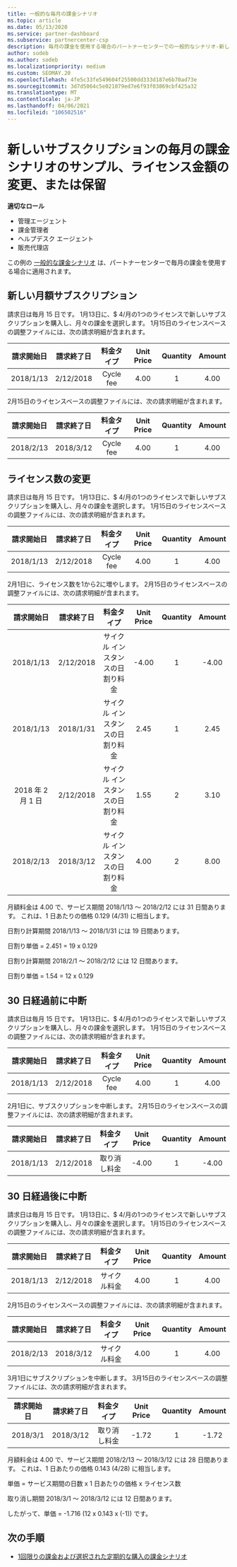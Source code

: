 ```yaml
---
title: 一般的な毎月の課金シナリオ
ms.topic: article
ms.date: 05/13/2020
ms.service: partner-dashboard
ms.subservice: partnercenter-csp
description: 毎月の課金を使用する場合のパートナーセンターでの一般的なシナリオ-新しいサブスクリプションの追加、ライセンス数の変更、サブスクリプションの中断などが含まれます。
author: sodeb
ms.author: sodeb
ms.localizationpriority: medium
ms.custom: SEOMAY.20
ms.openlocfilehash: 4fe5c33fe549604f25500dd333d187e6b70ad73e
ms.sourcegitcommit: 3d7d5064c5e021079ed7e6f93f03869cbf425a32
ms.translationtype: MT
ms.contentlocale: ja-JP
ms.lasthandoff: 04/06/2021
ms.locfileid: "106502516"
---
```

# <a name="sample-monthly-billing-scenarios-for-new-subscriptions-changing-license-amounts-or-suspensions"></a>新しいサブスクリプションの毎月の課金シナリオのサンプル、ライセンス金額の変更、または保留

**適切なロール**

- 管理エージェント
- 課金管理者
- ヘルプデスク エージェント
- 販売代理店

この例の [一般的な課金シナリオ](common-billing-scenarios.md) は、パートナーセンターで毎月の課金を使用する場合に適用されます。

## <a name="new-monthly-subscription"></a>新しい月額サブスクリプション

請求日は毎月 15 日です。 1月13日に、$ 4/月の1つのライセンスで新しいサブスクリプションを購入し、月々の課金を選択します。 1月15日のライセンスベースの調整ファイルには、次の請求明細が含まれます。

|請求開始日 |請求終了日 |料金タイプ |Unit Price |Quantity |Amount |
|       :---:      |    :---:       | :---:      |:---:      |:---:    |:---:  |
|2018/1/13         |2/12/2018    |Cycle fee   |4.00       |1        |4.00 |

2月15日のライセンスベースの調整ファイルには、次の請求明細が含まれます。

|請求開始日 |請求終了日 |料金タイプ |Unit Price |Quantity |Amount |
|       :---:      |    :---:       | :---:      |:---:      |:---:    |:---:  |
|2018/2/13         |2018/3/12    |Cycle fee   |4.00       |1        |4.00 |

## <a name="change-license-quantity"></a>ライセンス数の変更

請求日は毎月 15 日です。 1月13日に、$ 4/月の1つのライセンスで新しいサブスクリプションを購入し、月々の課金を選択します。 1月15日のライセンスベースの調整ファイルには、次の請求明細が含まれます。

|請求開始日 |請求終了日 |料金タイプ |Unit Price |Quantity |Amount |
|       :---:      |    :---:       | :---:      |:---:      |:---:    |:---:  |
|2018/1/13         |2/12/2018    |Cycle fee   |4.00       |1        |4.00    |

2月1日に、ライセンス数を1から2に増やします。 2月15日のライセンスベースの調整ファイルには、次の請求明細が含まれます。

|請求開始日 |請求終了日 |料金タイプ |Unit Price |Quantity |Amount |
|       :---:      |    :---:       | :---:      |:---:      |:---:    |:---:  |
| 2018/1/13        |2/12/2018    |サイクル インスタンスの日割り料金   |-4.00       |1        |-4.00   |
|2018/1/13         |2018/1/31    | サイクル インスタンスの日割り料金   |2.45       |1        |2.45    |
|2018 年 2 月 1 日         |2/12/2018    | サイクル インスタンスの日割り料金   |1.55       |2        |3.10    |
|2018/2/13         |2018/3/12    | サイクル インスタンスの日割り料金   |4.00       |2        |8.00    |

月額料金は 4.00 で、サービス期間 2018/1/13 ～ 2018/2/12 には 31 日間あります。 これは、1 日あたりの価格 0.129 (4/31) に相当します。

日割り計算期間 2018/1/13 ～ 2018/1/31 には 19 日間あります。

日割り単価 = 2.451 = 19 x 0.129

日割り計算期間 2018/2/1 ～ 2018/2/12 には 12 日間あります。

日割り単価 = 1.54 = 12 x 0.129

## <a name="suspend-before-30-days"></a>30 日経過前に中断

請求日は毎月 15 日です。 1月13日に、$ 4/月の1つのライセンスで新しいサブスクリプションを購入し、月々の課金を選択します。 1月15日のライセンスベースの調整ファイルには、次の請求明細が含まれます。

|請求開始日 |請求終了日 |料金タイプ |Unit Price |Quantity |Amount |
|       :---:      |    :---:       | :---:      |:---:      |:---:    |:---:  |
|2018/1/13         |2/12/2018    |Cycle fee   |4.00       |1        |4.00    |

2月1日に、サブスクリプションを中断します。 2月15日のライセンスベースの調整ファイルには、次の請求明細が含まれます。

|請求開始日 |請求終了日 |料金タイプ |Unit Price |Quantity |Amount |
|       :---:      |    :---:       | :---:      |:---:      |:---:    |:---:  |
2018/1/13|2/12/2018|取り消し料金|-4.00|1|-4.00

## <a name="suspend-after-30-days"></a>30 日経過後に中断

請求日は毎月 15 日です。 1月13日に、$ 4/月の1つのライセンスで新しいサブスクリプションを購入し、月々の課金を選択します。 1月15日のライセンスベースの調整ファイルには、次の請求明細が含まれます。

|請求開始日 |請求終了日 |料金タイプ |Unit Price |Quantity |Amount |
|       :---:      |    :---:       | :---:      |:---:      |:---:    |:---:  |
2018/1/13|2/12/2018|サイクル料金|4.00|1|4.00

2月15日のライセンスベースの調整ファイルには、次の請求明細が含まれます。

|請求開始日 |請求終了日 |料金タイプ |Unit Price |Quantity |Amount |
|       :---:      |    :---:       | :---:      |:---:      |:---:    |:---:  |
2018/2/13|2018/3/12|サイクル料金|4.00|1|4.00

3月1日にサブスクリプションを中断します。 3月15日のライセンスベースの調整ファイルには、次の請求明細が含まれます。

|請求開始日 |請求終了日 |料金タイプ |Unit Price |Quantity |Amount |
|       :---:      |    :---:       | :---:      |:---:      |:---:    |:---:  |
2018/3/1|2018/3/12|取り消し料金|-1.72|1|-1.72

月額料金は 4.00 で、サービス期間 2018/2/13 ～ 2018/3/12 には 28 日間あります。 これは、1 日あたりの価格 0.143 (4/28) に相当します。

単価 = サービス期間の日数 x 1 日あたりの価格 x ライセンス数

取り消し期間 2018/3/1 ～ 2018/3/12 には 12 日間あります。

したがって、単価 = -1.716 (12 x 0.143 x (-1)) です。

## <a name="next-steps"></a>次の手順

- [1回限りの課金および選択された定期的な購入の課金シナリオ](common-billing-scenarios-onetime-recurring.md)